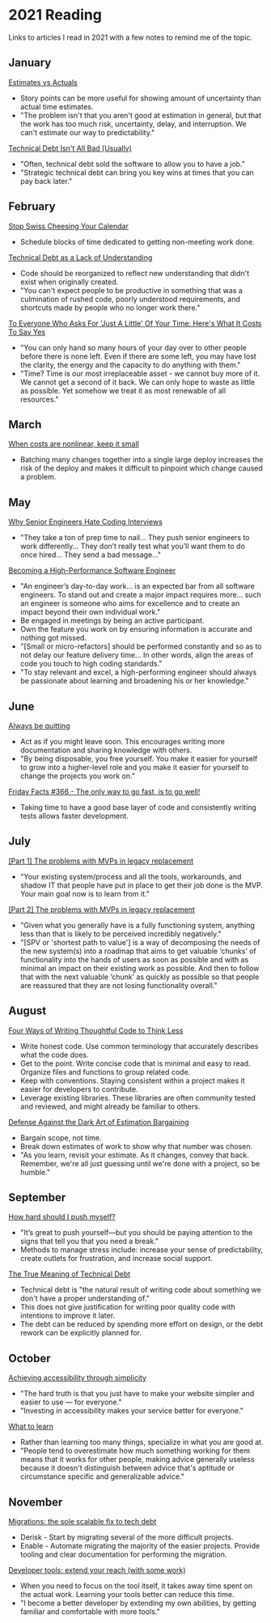 # 2021 Reading

Links to articles I read in 2021 with a few notes to remind me of the topic.

## January

[Estimates vs Actuals](https://industriallogic.com/blog/estimates-vs-actuals/)

- Story points can be more useful for showing amount of uncertainty than actual time estimates.
- "The problem isn't that you aren't good at estimation in general, but that the work has too much risk, uncertainty, delay, and interruption. We can't estimate our way to predictability."

[Technical Debt Isn't All Bad (Usually)](https://ryanhayes.net/technical-debt-isnt-all-bad-usually/)

- "Often, technical debt sold the software to allow you to have a job."
- "Strategic technical debt can bring you key wins at times that you can pay back later."

## February

[Stop Swiss Cheesing Your Calendar](https://thinkingthrough.substack.com/p/stop-swiss-cheesing-your-calendar)

- Schedule blocks of time dedicated to getting non-meeting work done.

[Technical Debt as a Lack of Understanding](https://daverupert.com/2020/11/technical-debt-as-a-lack-of-understanding/)

- Code should be reorganized to reflect new understanding that didn't exist when originally created.
- "You can't expect people to be productive in something that was a culmination of rushed code, poorly understood requirements, and shortcuts made by people who no longer work there."

[To Everyone Who Asks For 'Just A Little' Of Your Time: Here's What It Costs To Say Yes](https://thoughtcatalog.com/ryan-holiday/2017/01/to-everyone-who-asks-for-just-a-little-of-your-time/)

- "You can only hand so many hours of your day over to other people before there is none left. Even if there are some left, you may have lost the clarity, the energy and the capacity to do anything with them."
- "Time? Time is our most irreplaceable asset - we cannot buy more of it. We cannot get a second of it back. We can only hope to waste as little as possible. Yet somehow we treat it as most renewable of all resources."

## March

[When costs are nonlinear, keep it small](https://jessitron.com/2021/01/18/when-costs-are-nonlinear-keep-it-small/)

- Batching many changes together into a single large deploy increases the risk of the deploy and makes it difficult to pinpoint which change caused a problem.

## May

[Why Senior Engineers Hate Coding Interviews](https://medium.com/swlh/why-senior-engineers-hate-coding-interviews-d583d2855757)

- "They take a ton of prep time to nail... They push senior engineers to work differently... They don’t really test what you’ll want them to do once hired... They send a bad message..."

[Becoming a High-Performance Software Engineer](https://medium.com/riskified-technology/becoming-a-high-performance-software-engineer-895ec6949782)

- "An engineer’s day-to-day work... is an expected bar from all software engineers. To stand out and create a major impact requires more... such an engineer is someone who aims for excellence and to create an impact beyond their own individual work."
- Be engaged in meetings by being an active participant.
- Own the feature you work on by ensuring information is accurate and nothing got missed.
- "[Small or micro-refactors] should be performed constantly and so as to not delay our feature delivery time... In other words, align the areas of code you touch to high coding standards."
- "To stay relevant and excel, a high-performing engineer should always be passionate about learning and broadening his or her knowledge."

## June

[Always be quitting](https://jmmv.dev/2021/04/always-be-quitting.html)

- Act as if you might leave soon. This encourages writing more documentation and sharing knowledge with others.
- "By being disposable, you free yourself. You make it easier for yourself to grow into a higher-level role and you make it easier for yourself to change the projects you work on."

[Friday Facts #366 - The only way to go fast, is to go well!](https://factorio.com/blog/post/fff-366)

- Taking time to have a good base layer of code and consistently writing tests allows faster development.

## July

[[Part 1] The problems with MVPs in legacy replacement](https://www.thoughtworks.com/insights/blog/legacy-modernization/part-1-problems-mvps-legacy-replacement)

- "Your existing system/process and all the tools, workarounds, and shadow IT that people have put in place to get their job done is the MVP. Your main goal now is to learn from it."

[[Part 2] The problems with MVPs in legacy replacement](https://www.thoughtworks.com/insights/blog/legacy-modernization/part-2-problems-mvps-legacy-replacement)

- "Given what you generally have is a fully functioning system, anything less than that is likely to be perceived incredibly negatively."
- "[SPV or 'shortest path to value'] is a way of decomposing the needs of the new system(s) into a roadmap that aims to get valuable ‘chunks’ of functionality into the hands of users as soon as possible and with as minimal an impact on their existing work as possible. And then to follow that with the next valuable ‘chunk’ as quickly as possible so that people are reassured that they are not losing functionality overall."

## August

[Four Ways of Writing Thoughtful Code to Think Less](https://keyholesoftware.com/2021/02/15/four-ways-to-put-developer-experience-first/)

- Write honest code. Use common terminology that accurately describes what the code does.
- Get to the point. Write concise code that is minimal and easy to read. Organize files and functions to group related code.
- Keep with conventions. Staying consistent within a project makes it easier for developers to contribute.
- Leverage existing libraries. These libraries are often community tested and reviewed, and might already be familiar to others.

[Defense Against the Dark Art of Estimation Bargaining](http://www.monkeyandcrow.com/blog/estimation_bargaining/)

- Bargain scope, not time.
- Break down estimates of work to show why that number was chosen.
- "As you learn, revisit your estimate. As it changes, convey that back. Remember, we're all just guessing until we're done with a project, so be humble."

## September

[How hard should I push myself?](https://every.to/superorganizers/how-hard-should-i-push-myself)

- "It’s great to push yourself—but you should be paying attention to the signs that tell you that you need a break."
- Methods to manage stress include: increase your sense of predictability, create outlets for frustration, and increase social support.

[The True Meaning of Technical Debt](https://refactoring.fm/p/the-true-meaning-of-technical-debt)

- Technical debt is "the natural result of writing code about something we don't have a proper understanding of."
- This does not give justification for writing poor quality code with intentions to improve it later.
- The debt can be reduced by spending more effort on design, or the debt rework can be explicitly planned for.

## October

[Achieving accessibility through simplicity](https://sourcehut.org/blog/2020-05-27-accessibility-through-simplicity/)

- "The hard truth is that you just have to make your website simpler and easier to use — for everyone."
- "Investing in accessibility makes your service better for everyone."

[What to learn](https://danluu.com/learn-what/)

- Rather than learning too many things, specialize in what you are good at.
- "People tend to overestimate how much something working for them means that it works for other people, making advice generally useless because it doesn't distinguish between advice that's aptitude or circumstance specific and generalizable advice."

## November

[Migrations: the sole scalable fix to tech debt](https://lethain.com/migrations/)

- Derisk - Start by migrating several of the more difficult projects.
- Enable - Automate migrating the majority of the easier projects. Provide tooling and clear documentation for performing the migration.

[Developer tools: extend your reach (with some work)](https://jessitron.com/2020/06/07/developer-tools-extend-your-reach-with-some-work/)

- When you need to focus on the tool itself, it takes away time spent on the actual work. Learning your tools better can reduce this time.
- "I become a better developer by extending my own abilities, by getting familiar and comfortable with more tools."
